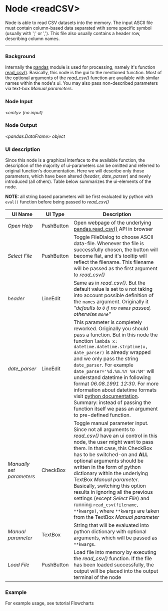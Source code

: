 # Node <readCSV\>
Node is able to read CSV datasets into the memory. The input ASCII file must contain column-based data separated wtih some specific symbol (usually with ';' or ','). This file also usually contains a header row, describing column names.

---
### Background
Internally the [pandas][url:pandas] module is used for processing, namely it's function [read_csv()][url:read_csv]. Basically, this node is the gui to the mentioned function. Most of the optional arguments of the *read_csv()* function are available with similar names within the node's ui. You may also pass non-described parameters via text-box *Manual parameters*.


### Node Input
*<emty\>  (no input)*

### Node Output
*<pandas.DataFrame\> object*

### UI description
Since this node is a graphical interface to the available function, the description of the majority of ui-parameters can be omitted and referred to original function's documentation. Here we will describe only those parameters, which have been altered (*header*, *date_parser*) and newly introduced (all others). Table below summarizes the ui-elements of the node.

**NOTE:** all string based parameters will be first evaluated by python with `eval()` function before being passed to *read_csv()*

| **UI Name**             | **UI Type**         | **Description**                                                                                                                                                                                                                                                                                                                                                                                                                                                                                                                                       |
|-------------------------|---------------------|-------------------------------------------------------------------------------------------------------------------------------------------------------------------------------------------------------------------------------------------------------------------------------------------------------------------------------------------------------------------------------------------------------------------------------------------------------------------------------------------------------------------------------------------------------|
| *Open Help*               | PushButton          |  Open webpage of the underlying [pandas.read_csv()][url:read_csv] API in browser                                                                                                                                                                                                                                                                                                                                                                                                                                                                      |
| *Select File*             | PushButton          |  Toggle FileDialog to choose ASCII data-file. Whenever the file is successfully chosen, the button will become flat, and it's tooltip will reflect the filename. This filename will be passed as the first argument to *read_csv()*                                                                                                                                                                                                                                                                                                                   |
| *header*                  | LineEdit            |  Same as in *read_csv()*. But the default value is set to `0` not taking into account possible definition of the `names` argument. Originally it *"defaults to `0` if no `names` passed, otherwise `None`"*                                                                                                                                                                                                                                                                                                                                           |
| *date_parser*             | LineEdit            |  This parameter is completely reworked. Originally you should pass a function. But in this node the function `lambda x: datetime.datetime.strptime(x, date_parser)` is already wrapped and we only pass the string `date_parser`. For example `date_parser='%d.%m.%Y %H:%M'` will understand datetime in following format *06.08.1991 12:30*. For more information about datetime formats visit [python documentation][url:strptime]. Summary: instead of passing the function itself we pass an argument to pre-defined function.                                                                                                            |
| *Manually set parameters* | CheckBox            |  Toggle manual parameter input. Since not all arguments to *read_csv()* have an ui control in this node, the user might want to pass them. In that case, this CheckBox has to be switched-on and **ALL** optional arguments should be written in the form of python dictionary within the underlying TextBox *Manual parameter*. Basically, switching this option results in ignoring all the previous settings (except *Select File*) and running `read_csv(filename, **kwargs)`, where `**kwargs` are taken from the TextBox *Manual parameter*     |
| *Manual parameter*        | TextBox             |  String that will be evaluated into python dictionary with optional arguments, which will be passed as `**kwargs`.                                                                                                                                                                                                                                                                                                                                                                                                                                    |
| *Load File*               | PushButton          |  Load file into memory by executing the *read_csv()* function. If the file has been loaded successfully, the output will be placed into the output terminal of the node                                                                                                                                                                                                                                                                                                                                                                               |

### Example

For example usage, see tutorial Flowcharts

[url:pandas]: <http://pandas.pydata.org/>
[url:read_csv]: <http://pandas.pydata.org/pandas-docs/stable/generated/pandas.read_csv.html#pandas-read-csv>
[url:strptime]: <https://docs.python.org/2/library/datetime.html#strftime-strptime-behavior>
